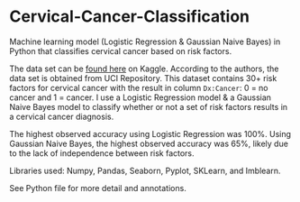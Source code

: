 # Cervical-Cancer-Classification
Machine learning model (Logistic Regression &amp; Gaussian Naive Bayes) in Python that classifies cervical cancer based on risk factors.

The data set can be [found here](https://www.kaggle.com/datasets/loveall/cervical-cancer-risk-classification) on Kaggle. According to the authors, the data set is obtained from UCI Repository. This dataset contains 30+ risk factors for cervical cancer with the result in column `Dx:Cancer`: 0 = no cancer and 1 = cancer. I use a Logistic Regression model &amp; a Gaussian Naive Bayes model to classify whether or not a set of risk factors results in a cervical cancer diagnosis.

The highest observed accuracy using Logistic Regression was 100%. Using Gaussian Naive Bayes, the highest observed accuracy was 65%, likely due to the lack of independence between risk factors.

Libraries used: Numpy, Pandas, Seaborn, Pyplot, SKLearn, and Imblearn.

See Python file for more detail and annotations.
